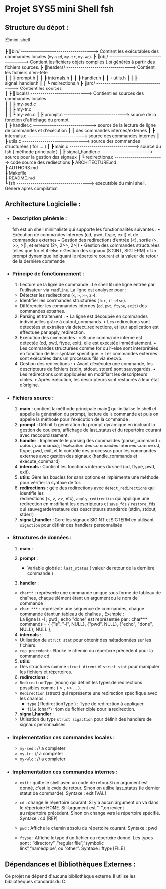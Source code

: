 # Projet SYS5 mini Shell fsh


## Structure du dépot :

📦mini-shell  

┣ 📂bin/ ------------------------------------> Contient les exécutables des commandes locales (`my-sed`, `my-tr`, `my-wc`).
┣ 📂obj/ -----------------------------------> Contient les fichiers objets compilés (.o) générés à partir des fichiers sources.
┣ 📂headers/ --------------------------------> Contient les fichiers d'en-tête  
┃   ┃ ┣ prompt.h
┃   ┃ ┣ internals.h
┃   ┃ ┣ handler.h
┃   ┃ ┣ utils.h 
┃   ┃ ┣ signal_handler.h 
┃   ┃ ┗ redirections.h
┣ 📂src/ ------------------------------------> Contient les sources   
┃ ┣ 📂locals/  ----------------------------> Contient les sources des commandes locales  
┃ ┃ ┣ my-sed.c  
┃ ┃ ┣ my-tr.c  
┃ ┃ ┗ my-wlc.c
┃ ┣ prompt.c ------------------------------> source de la fonction d'affichage du prompt  
┃ ┣ handler.c -----------------------------> source de la lecture de ligne de commandes et d'exécution 
┃ ┃                                          des commandes internes/externes
┃ ┣ internals.c ---------------------------> source des commandes internes
┃ ┣ utils.c -------------------------------> source des commandes structurées ( for ... )
┃ ┣ main.c --------------------------------> source du fsh  ( méthode principale )
┃ ┣ signal_handler.c -----------------------> source pour la gestion des signaux 
┃ ┗ redirections.c ------------------------> code source des redirections
┣ ARCHITECTURE.md  
┣ AUTHORS.md   
┣ Makefile  
┣ README.md  
┗ fsh ------------------------------------> executable du mini shell. Géneré après compilation



## Architecture Logicielle :
* ### Description générale :
   fsh est un shell minimaliste qui supporte les fonctionnalités suivantes :
	•	Exécution de commandes internes (cd, pwd, ftype, exit) et de commandes externes
	•	Gestion des redirections d’entrée (<), sortie (>, >>, >|), et erreurs (2>, 2>>, 2>|)
	•	Gestion des commandes structurées telles que for et if-else
	•	Gestion des signaux (SIGINT, SIGTERM)
	•	Un prompt dynamique indiquant le répertoire courant et la valeur de retour de la dernière commande
* ### Principe de fonctionnement :
	1.	Lecture de la ligne de commande :
	Le shell lit une ligne entrée par l’utilisateur via `readline`.
   La ligne est analysée pour :
   - Détecter les redirections (`<`, `>`, `>>`, `2>`).
   - Identifier les commandes structurées (`for`, `if-else`).
   - Différencier les commandes internes (`cd`, `pwd`, `ftype`, `exit`) des commandes externes.

	2.	Parsing et traitement :
	•	La ligne est découpée en commandes individuelles grâce à cutout_commands.
	•	Les redirections sont détectées et extraites via detect_redirections, et leur application est effectuée par apply_redirection.
	3.	Exécution des commandes :
	•	Si une commande interne est détectée (cd, pwd, ftype, exit), elle est exécutée immédiatement.
	•	Les commandes structurées comme for ou if-else sont interprétées en fonction de leur syntaxe spécifique.
	•	Les commandes externes sont exécutées dans un processus fils via execvp.
	4.	Gestion des redirections :
	•	Avant d’exécuter une commande, les descripteurs de fichiers (stdin, stdout, stderr) sont sauvegardés.
	•	Les redirections sont appliquées en modifiant les descripteurs cibles.
	•	Après exécution, les descripteurs sont restaurés à leur état d’origine.

* ### Fichiers source :
  1. <b>main</b> :
      contient la méthode principale main() qui initialise le shell et appelle la génération du prompt, lecture de la commande et puis on appelle la méthode pour l'exécution de la commande .
  2. <b>prompt</b> :
   Définit la génération du prompt dynamique en incluant la gestion de couleurs, affichage de last_status et du répertoire courant avec raccourcissement.
  3. <b>handler</b> :
   Implémente le parsing des commandes (parse_command + cutout_commands), l’exécution des commandes internes comme cd, ftype, pwd, exit, et le contrôle des processus pour les commandes externes avec gestion des signaux (handle_commands et execute_command)
  4. <b>internals</b> :
   Contient les fonctions internes du shell (cd, ftype, pwd, exit).
  5. <b>utils</b>:
   Gère les boucles for sans options et implémente une méthode pour vérifier la syntaxe de for.
  6. <b>redirections</b> :
      gère des redirections avec `detect_redirections` qui identifie les      
   redirections (<, >, >>, etc), `apply_redirection` qui applique une 
   redirection en modifiant les descripteurs et `save_fds` / `restore_fds` qui 
   sauvegarde/restaure des descripteurs standards (stdin, stdout, stderr)
   7. <b>signal_handler</b> :
   Gère les signaux SIGINT et SIGTERM en utilisant `sigaction` pour définir des handlers personnalisés



* ### Structures de données :

  1. <b>main</b> :
      
  2. <b>prompt</b> :
      - Variable globale : `last_status` ( valeur de retour de la dernière commande )

  3. <b>handler</b> :
    - `char**` : représente une commande unique sous forme de tableau de chaînes, chaque élément étant un argument ou le nom de commande
    - `char ***` :  représente une séquence de commandes, chaque commande étant un tableau de chaînes , Exemple :  
    La ligne ls -l ; pwd ; echo "done" est représentée par :
    char*** commands = {
    {"ls", "-l", NULL},
    {"pwd", NULL},
    {"echo", "done", NULL},
    NULL
   };

  4. <b>internals</b> :
    - Utilisation de `struct stat` pour obtenir des métadonnées sur les fichiers.
    - `rep_precedent` : Stocke le chemin du répertoire précédent pour la commande cd.

  5. <b>utils</b>:
    - Des structures comme `struct dirent` et `struct stat` pour manipuler les fichiers et répertoires.

   6. <b>redirections</b> : 
   - `RedirectionType` (enum) qui définit les types de redirections possibles comme ( > , >> ... ). 
   - `Redirection` (struct) qui représente une redirection spécifique avec les champs : 
      - `type` ( RedirectionType ) : Type de redirection à appliquer.
	   - `file` (char*)  :Nom du fichier cible pour la redirection.

   7. <b>signal_handler </b> :
   - Utilsation du type `struct sigaction` pour définir des handlers de signaux personnalisés



* ### Implementation des commandes locales :
   *  `my-sed` : // a completer
   *  `my-tr` : // a completer
   * `my-wlc` : // a completer

* ### Implementation des commandes internes :
   *  `exit` : quitte le shell avec un code de retour.Si un argument est donné, c'est le code de retour. Sinon on utilise last_status (le dernier statut de commande). Syntaxe : exit [VAL]

   *  `cd` : change le répertoire courant. Si y'a aucun argument on va dans le répertoire HOME. Si l’argument est "-",on revient       
             au répertoire précédent. Sinon on change vers le répertoire spécifié. Syntaxe : cd [REP]

   * `pwd` : Affiche le chemin absolu du répertoire courant. Syntaxe : pwd 

   * `ftype` : Affiche le type d’un fichier ou répertoire donné. Les types sont : “directory” ,“regular file”,“symbolic          
               link”,“namedpipe”, ou “other”. Syntaxe : ftype [FILE]


## Dépendances et Bibliothèques Externes :
Ce projet ne dépend d'aucune bibliothèque externe. Il utilise les bibliothèques standards du C.


